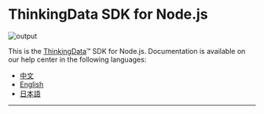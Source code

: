 # ThinkingData SDK for Node.js
![output](https://user-images.githubusercontent.com/53337625/205621683-ed9b97ef-6a52-4903-a2c0-a955dddebb7d.png)

This is the [ThinkingData](https://www.thinkingdata.cn)™ SDK for Node.js. Documentation is available on our help center in the following languages:

- [中文](https://docs.thinkingdata.cn/ta-manual/latest/installation/installation_menu/server_sdk/nodejs_sdk_installation/nodejs_sdk_installation.html)
- [English](https://docs.thinkingdata.cn/ta-manual/latest/en/99oQ5UeGzK09DWfPCaQwCg/installation/server_sdk/nodejs_sdk_installation/nodejs_sdk_installation.html)
- [日本語](https://docs.thinkingdata.io/ta-manual/v4.0/ja/installation/installation_menu/server_sdk/nodejs_sdk_installation/nodejs_sdk_installation.html)
---
